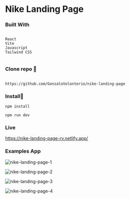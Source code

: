 # Nike Landing Page



### Built With

```

React
Vite
Javascript
Tailwind CSS


```

### Clone repo 🔧

```

https://github.com/GonzaloVolonterio/nike-landing-page

```

### Install🔧

```
npm install

npm run dev

```

### Live

https://nike-landing-page-rv.netlify.app/




### Examples App

![nike-landing-page-1](https://github.com/GonzaloVolonterio/nike-landing-page/assets/64506662/42e779eb-b263-4034-8a14-972197cb5ff6)

![nike-landing-page-2](https://github.com/GonzaloVolonterio/nike-landing-page/assets/64506662/6bc644fa-c7f2-4196-8efd-511e798878af)

![nike-landing-page-3](https://github.com/GonzaloVolonterio/nike-landing-page/assets/64506662/1c3c26ac-8dac-49ec-bea7-eb7c22ad3c32)

![nike-landing-page-4](https://github.com/GonzaloVolonterio/nike-landing-page/assets/64506662/245e4096-8dd3-4d9e-b7c8-b9d5da27fe68)
